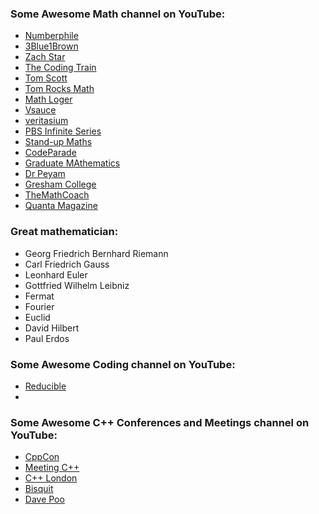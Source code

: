 ### Some Awesome Math channel on YouTube:
- [Numberphile](https://www.youtube.com/user/numberphile)
- [3Blue1Brown](https://www.youtube.com/channel/UCYO_jab_esuFRV4b17AJtAw)
- [Zach Star](https://www.youtube.com/channel/UCpCSAcbqs-sjEVfk_hMfY9w)
- [The Coding Train](https://www.youtube.com/user/shiffman)
- [Tom Scott](https://www.youtube.com/user/enyay)
- [Tom Rocks Math](https://www.youtube.com/channel/UCRfo-DAifrP3lzcxUHtGm_A)
- [Math Loger](https://www.youtube.com/channel/UC1_uAIS3r8Vu6JjXWvastJg)
- [Vsauce](https://www.youtube.com/user/Vsauce)
- [veritasium](https://www.youtube.com/user/1veritasium)
- [PBS Infinite Series](https://www.youtube.com/c/pbsinfiniteseries)
- [Stand-up Maths](https://www.youtube.com/user/standupmaths)
- [CodeParade](https://www.youtube.com/c/CodeParade)
- [Graduate MAthematics](https://www.youtube.com/channel/UCI2xq9OXUSbQGb3GdKx_ixg)
- [Dr Peyam](https://www.youtube.com/c/DrPeyam)
- [Gresham College](https://www.youtube.com/user/GreshamCollege)
- [TheMathCoach](https://www.youtube.com/channel/UC4NesUJcZWZM8j9S-rmdkQQ)
- [Quanta Magazine](https://www.youtube.com/c/QuantamagazineOrgNews)



### Great mathematician:
- Georg Friedrich Bernhard Riemann
- Carl Friedrich Gauss
- Leonhard Euler
- Gottfried Wilhelm Leibniz
- Fermat
- Fourier
- Euclid
- David Hilbert
- Paul Erdos


### Some Awesome Coding channel on YouTube:
- [Reducible](https://www.youtube.com/c/Reducible)
- []()

### Some Awesome C++ Conferences and Meetings channel on YouTube:
- [CppCon]()
- [Meeting C++]()
- [C++ London]()
- [Bisquit]()
- [Dave Poo](https://www.youtube.com/c/DavePoo)
